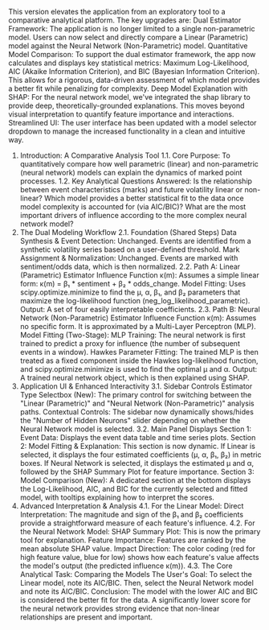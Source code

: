 This version elevates the application from an exploratory tool to a comparative analytical platform. The key upgrades are:
Dual Estimator Framework: The application is no longer limited to a single non-parametric model. Users can now select and directly compare a Linear (Parametric) model against the Neural Network (Non-Parametric) model.
Quantitative Model Comparison: To support the dual estimator framework, the app now calculates and displays key statistical metrics: Maximum Log-Likelihood, AIC (Akaike Information Criterion), and BIC (Bayesian Information Criterion). This allows for a rigorous, data-driven assessment of which model provides a better fit while penalizing for complexity.
Deep Model Explanation with SHAP: For the neural network model, we've integrated the shap library to provide deep, theoretically-grounded explanations. This moves beyond visual interpretation to quantify feature importance and interactions.
Streamlined UI: The user interface has been updated with a model selector dropdown to manage the increased functionality in a clean and intuitive way.
1. Introduction: A Comparative Analysis Tool
1.1. Core Purpose: To quantitatively compare how well parametric (linear) and non-parametric (neural network) models can explain the dynamics of marked point processes.
1.2. Key Analytical Questions Answered:
Is the relationship between event characteristics (marks) and future volatility linear or non-linear?
Which model provides a better statistical fit to the data once model complexity is accounted for (via AIC/BIC)?
What are the most important drivers of influence according to the more complex neural network model?
2. The Dual Modeling Workflow
2.1. Foundation (Shared Steps)
Data Synthesis & Event Detection: Unchanged. Events are identified from a synthetic volatility series based on a user-defined threshold.
Mark Assignment & Normalization: Unchanged. Events are marked with sentiment/odds data, which is then normalized.
2.2. Path A: Linear (Parametric) Estimator
Influence Function κ(m): Assumes a simple linear form: κ(m) = β₁ * sentiment + β₂ * odds_change.
Model Fitting: Uses scipy.optimize.minimize to find the μ, α, β₁, and β₂ parameters that maximize the log-likelihood function (neg_log_likelihood_parametric).
Output: A set of four easily interpretable coefficients.
2.3. Path B: Neural Network (Non-Parametric) Estimator
Influence Function κ(m): Assumes no specific form. It is approximated by a Multi-Layer Perceptron (MLP).
Model Fitting (Two-Stage):
MLP Training: The neural network is first trained to predict a proxy for influence (the number of subsequent events in a window).
Hawkes Parameter Fitting: The trained MLP is then treated as a fixed component inside the Hawkes log-likelihood function, and scipy.optimize.minimize is used to find the optimal μ and α.
Output: A trained neural network object, which is then explained using SHAP.
3. Application UI & Enhanced Interactivity
3.1. Sidebar Controls
Estimator Type Selectbox (New): The primary control for switching between the "Linear (Parametric)" and "Neural Network (Non-Parametric)" analysis paths.
Contextual Controls: The sidebar now dynamically shows/hides the "Number of Hidden Neurons" slider depending on whether the Neural Network model is selected.
3.2. Main Panel Displays
Section 1: Event Data: Displays the event data table and time series plots.
Section 2: Model Fitting & Explanation: This section is now dynamic.
If Linear is selected, it displays the four estimated coefficients (μ, α, β₁, β₂) in metric boxes.
If Neural Network is selected, it displays the estimated μ and α, followed by the SHAP Summary Plot for feature importance.
Section 3: Model Comparison (New): A dedicated section at the bottom displays the Log-Likelihood, AIC, and BIC for the currently selected and fitted model, with tooltips explaining how to interpret the scores.
4. Advanced Interpretation & Analysis
4.1. For the Linear Model:
Direct Interpretation: The magnitude and sign of the β₁ and β₂ coefficients provide a straightforward measure of each feature's influence.
4.2. For the Neural Network Model:
SHAP Summary Plot: This is now the primary tool for explanation.
Feature Importance: Features are ranked by the mean absolute SHAP value.
Impact Direction: The color coding (red for high feature value, blue for low) shows how each feature's value affects the model's output (the predicted influence κ(m)).
4.3. The Core Analytical Task: Comparing the Models
The User's Goal: To select the Linear model, note its AIC/BIC. Then, select the Neural Network model and note its AIC/BIC.
Conclusion: The model with the lower AIC and BIC is considered the better fit for the data. A significantly lower score for the neural network provides strong evidence that non-linear relationships are present and important.
